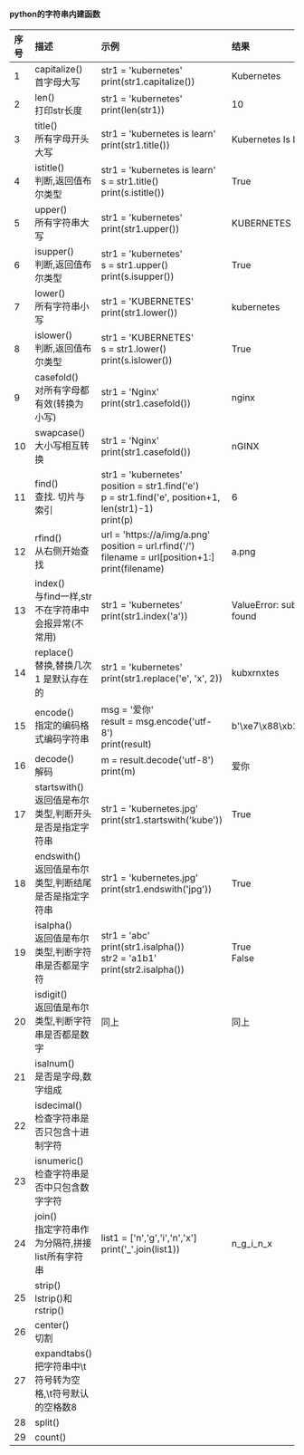 #### python的字符串内建函数
| 序号 | 描述 | 示例 | 结果 |
| :-   | :-   | :-   | :-   | 
| 1    | capitalize() <br> 首字母大写                                   |str1 = 'kubernetes' <br> print(str1.capitalize())                                     | Kubernetes                     |
| 2    | len()        <br> 打印str长度                                  |str1 = 'kubernetes' <br> print(len(str1))                                             | 10                             |
| 3    | title()      <br> 所有字母开头大写                             |str1 = 'kubernetes is learn' <br> print(str1.title())                                 | Kubernetes Is Learn            |
| 4    | istitle()    <br> 判断,返回值布尔类型                          |str1 = 'kubernetes is learn' <br> s = str1.title() <br> print(s.istitle())            | True                           |
| 5    | upper()      <br> 所有字符串大写                               |str1 = 'kubernetes' <br> print(str1.upper())                                          | KUBERNETES                     |
| 6    | isupper()    <br> 判断,返回值布尔类型                          |str1 = 'kubernetes' <br> s = str1.upper() <br> print(s.isupper())                     | True                           |
| 7    | lower()      <br> 所有字符串小写                               |str1 = 'KUBERNETES' <br> print(str1.lower())                                          | kubernetes                     |
| 8    | islower()    <br> 判断,返回值布尔类型                          |str1 = 'KUBERNETES' <br> s = str1.lower() <br> print(s.islower())                     | True                           |
| 9    | casefold()   <br> 对所有字母都有效(转换为小写)                 |str1 = 'Nginx' <br> print(str1.casefold())                                            | nginx                          |
| 10   | swapcase()   <br> 大小写相互转换                               |str1 = 'Nginx' <br> print(str1.casefold())                                            | nGINX                          |
| 11   | find()       <br> 查找. 切片与索引                             |str1 = 'kubernetes' <br> position = str1.find('e') <br> p = str1.find('e', position+1, len(str1)-1) <br> print(p) | 6    |
| 12   | rfind()      <br> 从右侧开始查找                               |url = 'https://a/img/a.png' <br> position = url.rfind('/') <br> filename = url[position+1:] <br> print(filename)  | a.png|
| 13   | index()      <br> 与find一样,str不在字符串中会报异常(不常用)   |str1 = 'kubernetes' <br> print(str1.index('a'))                                       |ValueError: substring not found |
| 14   | replace()    <br> 替换,替换几次  1 是默认存在的                |str1 = 'kubernetes' <br> print(str1.replace('e', 'x', 2))                             | kubxrnxtes                     |
| 15   | encode()     <br> 指定的编码格式编码字符串                     |msg = '爱你' <br> result = msg.encode('utf-8') <br> print(result)                     | b'\xe7\x88\xb1\xe4\xbd\xa0'    |
| 16   | decode()     <br> 解码                                         |m = result.decode('utf-8') <br> print(m)                                              | 爱你                           |
| 17   | startswith() <br> 返回值是布尔类型,判断开头是否是指定字符串    |str1 = 'kubernetes.jpg' <br> print(str1.startswith('kube'))                           | True                           |
| 18   | endswith()   <br> 返回值是布尔类型,判断结尾是否是指定字符串    |str1 = 'kubernetes.jpg' <br> print(str1.endswith('jpg'))                              | True                           |
| 19   | isalpha()    <br> 返回值是布尔类型,判断字符串是否都是字符      |str1 = 'abc' <br> print(str1.isalpha()) <br> str2 = 'a1b1' <br> print(str2.isalpha()) | True <br> False                |
| 20   | isdigit()    <br> 返回值是布尔类型,判断字符串是否都是数字      |同上                                                                                  | 同上                           |
| 21   | isalnum()    <br> 是否是字母,数字组成                          |                                                                                      |                                |
| 22   | isdecimal()  <br> 检查字符串是否只包含十进制字符               |                                                                                      |                                |
| 23   | isnumeric()  <br> 检查字符串是否中只包含数字字符               |                                                                                      |                                |
| 24   | join()       <br> 指定字符串作为分隔符,拼接list所有字符串      |list1 = ['n','g','i','n','x'] <br> print('_'.join(list1))                             | n_g_i_n_x                      |
| 25   | strip()      <br> lstrip()和 rstrip()                          |                                                                                      |                                |
| 26   | center()     <br> 切割                                         |                                                                                      |                                |
| 27   | expandtabs() <br> 把字符串中\t符号转为空格,\t符号默认的空格数8 |                                                                                      |                                |
| 28   | split()                                                        |                                                                                      |                                |
| 29   | count()                                                        |                                                                                      |                                |

